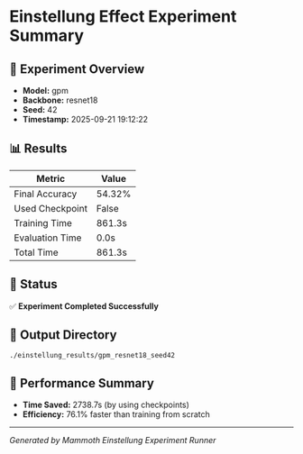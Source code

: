 # Einstellung Effect Experiment Summary

## 🎯 Experiment Overview
- **Model:** gpm
- **Backbone:** resnet18
- **Seed:** 42
- **Timestamp:** 2025-09-21 19:12:22

## 📊 Results
| Metric | Value |
|--------|-------|
| Final Accuracy | 54.32% |
| Used Checkpoint | False |
| Training Time | 861.3s |
| Evaluation Time | 0.0s |
| Total Time | 861.3s |

## 🎉 Status
✅ **Experiment Completed Successfully**

## 📁 Output Directory
```
./einstellung_results/gpm_resnet18_seed42
```

## 🚀 Performance Summary
- **Time Saved:** 2738.7s (by using checkpoints)
- **Efficiency:** 76.1% faster than training from scratch

---
*Generated by Mammoth Einstellung Experiment Runner*
